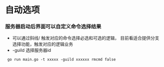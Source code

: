 # 自动选项

### 服务器启动后界面可以自定义命令选择结果

- 可以通过斜线/ 触发对应的命令选择必选和可选的逻辑， 
   目前看适合提供分支选择功能，触发对应的逻辑业务
-  -guild 选择服务器id 
```
 go run main.go -t xxxxx -guild xxxxxx rmcmd false
```